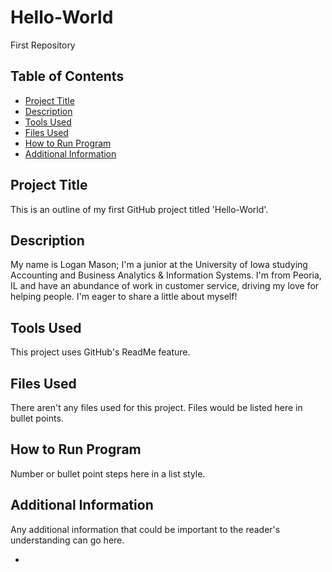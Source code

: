 # Hello-World  
First Repository  

## Table of Contents  
- [Project Title](project-title)  
- [Description](description)  
- [Tools Used](tools-used)  
- [Files Used](files-used) 
- [How to Run Program](how-to-run-program)  
- [Additional Information](additional-information)  

## Project Title
This is an outline of my first GitHub project titled 'Hello-World'.  

## Description   
My name is Logan Mason; I'm a junior at the University of Iowa studying Accounting and Business Analytics & Information Systems. I'm from Peoria, IL and have an abundance of work in customer service, driving my love for helping people. I'm eager to share a little about myself!  

## Tools Used  
This project uses GitHub's ReadMe feature.  

## Files Used  
There aren't any files used for this project. Files would be listed here in bullet points.   

## How to Run Program  
Number or bullet point steps here in a list style.  

## Additional Information  
Any additional information that could be important to the reader's understanding can go here.  

- 
